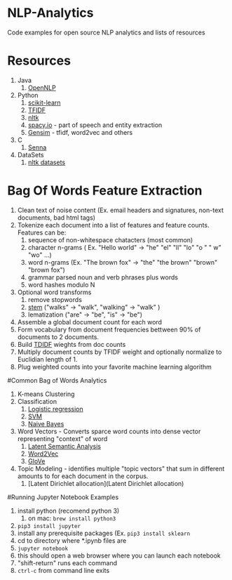 # NLP-Analytics
Code examples for open source NLP analytics and lists of resources

# Resources

1. Java
    1. [OpenNLP](https://opennlp.apache.org/)
2. Python
    1. [scikit-learn](http://scikit-learn.org/stable/)
    4. [TFIDF](http://scikit-learn.org/stable/modules/feature_extraction.html)
    5. [nltk](http://www.nltk.org/)
    5. [spacy.io](https://spacy.io) - part of speech and entity extraction
    6. [Gensim](https://radimrehurek.com/gensim/) - tfidf, word2vec and others
7. C
    1. [Senna](https://ronan.collobert.com/senna/)
9. DataSets
    1. [nltk datasets](http://www.nltk.org/nltk_data/) 


# Bag Of Words Feature Extraction

1. Clean text of noise content (Ex. email headers and signatures, non-text documents, bad html tags)
1. Tokenize each document into a list of features and feature counts. Features can be:
    1. sequence of non-whitespace chatacters (most common)
    3. character n-grams ( Ex. "Hello world" -> "he" "el" "ll" "lo" "o " " w" "wo" ...)
    4. word n-grams (Ex. "The brown fox" -> "the" "the brown" "brown" "brown fox")
    5. grammar parsed noun and verb phrases plus words
    5. word hashes modulo N
6. Optional word transforms
    1. remove stopwords
    8. [stem](https://nlp.stanford.edu/IR-book/html/htmledition/stemming-and-lemmatization-1.html)  ("walks" -> "walk", "walking" -> "walk" )
    9. lematization ("are" -> "be",  "is" -> "be") 
6. Assemble a global document count for each word 
7. Form vocabulary from document frequencies bettween 90% of documents to 2 documents.
8. Build [TDIDF](https://en.wikipedia.org/wiki/Tf%E2%80%93idf) wieghts from doc counts
9. Multiply document counts by TFIDF weight and optionally normalize to Euclidian length of 1.
10. Plug weighted counts into your favorite machine learning algorithm


#Common Bag of Words Analytics
1. K-means Clustering
2. Classification
    1. [Logistic regression](https://en.wikipedia.org/wiki/Logistic_regression)
    2. [SVM](https://en.wikipedia.org/wiki/Support_vector_machine)
    3. [Naive Bayes](https://en.wikipedia.org/wiki/Naive_Bayes_classifier)
10. Word Vectors - Converts sparce word counts into dense vector representing "context" of word
    1. [Latent Semantic Analysis](https://en.wikipedia.org/wiki/Latent_semantic_analysis)
    4. [Word2Vec](https://en.wikipedia.org/wiki/Word2vec)
    5. [GloVe](https://nlp.stanford.edu/projects/glove/)
5. Topic Modeling - identifies multiple "topic vectors" that sum in different amounts to for each document in the corpus.
    1. [Latent Dirichlet allocation](Latent Dirichlet allocation)


#Running Jupyter Notebook Examples
1. install python (recomend python 3)
    1.   on mac: `brew install python3`
2. `pip3 install jupyter`
3. install any prerequisite packages (Ex. `pip3 install sklearn` 
3. cd to directory where *.ipynb files are
4. `jupyter notebook`
5. this should open a web browser where you can launch each notebook
6. "shift-return" runs each command
7. `ctrl-c` from command line exits

